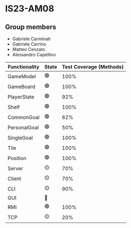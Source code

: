 # IS23-AM08

## Group members
* Gabriele Carminati
* Gabriele Carrino
* Matteo Cenzato
* Alessandro Capellino


| Functionality | State           | Test Coverage (Methods) |
|---------------|-----------------|-------------------------|
| GameModel     | :green_circle:  | 100%                    |
| GameBoard     | :green_circle:  | 100%                    |  
| PlayerState   | :green_circle:  | 92%                     |
| Shelf         | :green_circle:  | 100%                    |
| CommonGoal    | :green_circle:  | 62%                     |
| PersonalGoal  | :green_circle:  | 50%                     | 
| SingleGoal    | :green_circle:  | 100%                    | 
| Tile          | :green_circle:  | 100%                    |
| Position      | :green_circle:  | 100%                    |
| Server        | :yellow_circle: | 70%                     |
| Client        | :yellow_circle: | 70%                     |
| CLI           | :yellow_circle: | 90%                     |
| GUI           | :red_circle:    |                         |
| RMI           | :green_circle:  | 100%                    |
| TCP           | :yellow_circle: | 20%                     |




